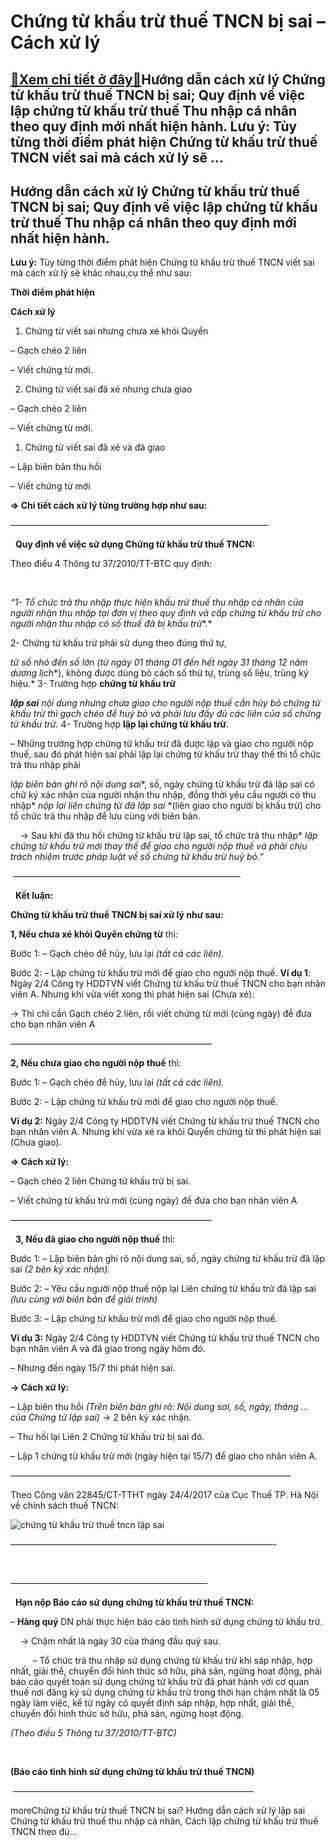 Chứng từ khấu trừ thuế TNCN bị sai – Cách xử lý
===============================================

[:gift:Xem chi tiết ở đây:gift:](https://hddtvn.com/chung-tu-khau-tru-thue-tncn-bi-sai-cach-xu-ly/)Hướng dẫn cách xử lý Chứng từ khấu trừ thuế TNCN bị sai; Quy định về việc lập chứng từ khấu trừ thuế Thu nhập cá nhân theo quy định mới nhất hiện hành. Lưu ý: Tùy từng thời điểm phát hiện Chứng từ khấu trừ thuế TNCN viết sai mà cách xử lý sẽ …
---------------------------------------------------------------------------------------------------------------------------------------------------------------------------------------------------------------------------------------------------



Hướng dẫn cách xử lý Chứng từ khấu trừ thuế TNCN bị sai; Quy định về việc lập chứng từ khấu trừ thuế Thu nhập cá nhân theo quy định mới nhất hiện hành.
---------------------------------------------------------------------------------------------------------------------------------------------------------


**Lưu ý:** Tùy từng thời điểm phát hiện Chứng từ khấu trừ thuế TNCN viết sai mà cách xử lý sẽ khác nhau,cụ thể như sau:






**Thời điểm phát hiện**

**Cách xử lý**



1. Chứng từ viết sai nhưng chưa xé khỏi Quyển

– Gạch chéo 2 liên  

– Viết chứng từ mới.



2. Chứng từ viết sai đã xé nhưng chưa giao

– Gạch chéo 2 liên  

– Viết chứng từ mới.



1. Chứng từ viết sai đã xé và đã giao

– Lập biên bản thu hồi  

– Viết chứng từ mới




**=> Chi tiết cách xử lý từng trường hợp như sau:**



 —————————————————————————————–  

  
**Quy định về việc sử dụng Chứng từ khấu trừ thuế TNCN:**


Theo điều 4 Thông tư 37/2010/TT-BTC quy định:  

   

*“1- Tổ chức trả thu nhập thực hiện khấu trừ thuế thu nhập cá nhân của người nhận thu nhập tại đơn vị theo quy định và cấp chứng từ khấu trừ cho người nhận thu nhập có* *số thuế đã bị khấu trừ**.*


2- Chứng từ khấu trừ phải sử dụng theo đúng thứ tự, 

*từ số nhỏ đến số lớn* *(từ ngày 01 tháng 01 đến hết ngày 31 tháng 12 năm* *dương lịch**), không được dùng bỏ cách số thứ tự, trùng số liệu, trùng ký hiệu.*
3- Trường hợp **chứng từ khấu trừ** 

***lập sai*** *nội dung nhưng chưa giao cho người nộp thuế cần hủy bỏ chứng từ khấu trừ thì* *gạch chéo* *để huỷ bỏ và* *phải lưu đầy đủ các liên* *của số chứng từ khấu trừ.*
4- Trường hợp **lập lại chứng từ khấu trừ**.  

– Những trường hợp chứng từ khấu trừ đã được lập và giao cho người nộp thuế, sau đó phát hiện sai phải lập lại chứng từ khấu trừ thay thế thì tổ chức trả thu nhập phải 

*lập biên bản ghi rõ nội dung sai**, số, ngày chứng từ khấu trừ đã lập sai có chữ ký xác nhận của người nhận thu nhập, đồng thời yêu cầu người có thu nhập* *nộp lại liên chứng từ đã lập sai* *(liên giao cho người bị khấu trừ) cho tổ chức trả thu nhập để lưu cùng với biên bản.  

    -> Sau khi đã thu hồi chứng từ khấu trừ lập sai, tổ chức trả thu nhập* *lập chứng từ khấu trừ mới* *thay thế để giao cho người nộp thuế và phải chịu trách nhiệm trước pháp luật về số chứng từ khấu trừ huỷ bỏ.”*

 ——————————————————————————  

  
**Kết luận:**  

**Chứng từ khấu trừ thuế TNCN bị sai xử lý như sau:**


**1, Nếu chưa xé khỏi Quyển chứng từ** thì: 

  

Bước 1: – Gạch chéo để hủy, lưu lại *(tất cả các liên).*  

Bước 2: – Lập chứng từ khấu trừ mới để giao cho người nộp thuế.
**Ví dụ 1**: Ngày 2/4 Công ty HDDTVN viết Chứng từ khấu trừ thuế TNCN cho bạn nhân viên A. Nhưng khi vừa viết xong thì phát hiện sai (Chưa xé):   

-> Thì chỉ cần Gạch chéo 2 liên, rồi viết chứng từ mới (cùng ngày) để đưa cho bạn nhân viên A



  

———————————————————————

**2, Nếu chưa giao cho người nộp thuế** thì:   

Bước 1: – Gạch chéo để hủy, lưu lại *(tất cả các liên).*  

Bước 2: – Lập chứng từ khấu trừ mới để giao cho người nộp thuế.


**Ví dụ 2:** Ngày 2/4 Công ty HDDTVN viết Chứng từ khấu trừ thuế TNCN cho bạn nhân viên A. Nhưng khi vừa xé ra khỏi Quyển chứng từ thì phát hiện sai (Chưa giao).


**=> Cách xử lý:**  
  

– Gạch chéo 2 liên Chứng từ khấu trừ bị sai.  

– Viết chứng từ khấu trừ mới (cùng ngày) để đưa cho bạn nhân viên A



  

———————————————————————  

  
**3, Nếu đã giao cho người nộp thuế** thì:  

Bước 1: – Lập biên bản ghi rõ nội dung sai, số, ngày chứng từ khấu trừ đã lập sai *(2 bên ký xác nhận).*  

Bước 2: – Yêu cầu người nộp thuế nộp lại Liên chứng từ khấu trừ đã lập sai *(lưu cùng với biên bản để giải trình)*  

Bước 3: – Lập chứng từ khấu trừ mới để giao cho người nộp thuế.


**Ví dụ 3:** Ngày 2/4 Công ty HDDTVN viết Chứng từ khấu trừ thuế TNCN cho bạn nhân viên A và đã giao trong ngày hôm đó.  

– Nhưng đến ngày 15/7 thì phát hiện sai.  

  
  

**-> Cách xử lý:**   

– Lập biên thu hồi *(Trên biên bản ghi rõ: Nội dung sai, số, ngày, tháng … của Chứng từ lập sai)* -> 2 bên ký xác nhận.  

– Thu hồi lại Liên 2 Chứng từ khấu trừ bị sai đó.  

– Lập 1 chứng từ khấu trừ mới (ngày hiện tại 15/7) để giao cho nhân viên A.



 ————————————————————————————————

  

Theo Công văn 22845/CT-TTHT ngày 24/4/2017 của Cục Thuế TP. Hà Nội về chính sách thuế TNCN:



![chứng từ khấu trừ thuế tncn lập sai](https://hddtvn.com/wp-content/uploads/2021/01/chung-tu-khau-tru-thue-tncn-lap-sai.png "chứng từ khấu trừ thuế tncn lập sai")

 ——————————————————————————————-




   

 ——————————————————————–  

  
**Hạn nộp Báo cáo sử dụng chứng từ khấu trừ thuế TNCN:**


– **Hàng quý** DN phải thực hiện báo cáo tình hình sử dụng chứng từ khấu trừ.   

    -> Chậm nhất là ngày 30 của tháng đầu quý sau.


         – Tổ chức trả thu nhập sử dụng chứng từ khấu trừ khi sáp nhập, hợp nhất, giải thể, chuyển đổi hình thức sở hữu, phá sản, ngừng hoạt động, phải báo cáo quyết toán sử dụng chứng từ khấu trừ đã phát hành với cơ quan thuế nơi đăng ký sử dụng chứng từ khấu trừ trong thời hạn chậm nhất là 05 ngày làm việc, kể từ ngày có quyết định sáp nhập, hợp nhất, giải thể, chuyển đổi hình thức sở hữu, phá sản, ngừng hoạt động.



*(Theo điều 5 Thông tư 37/2010/TT-BTC)*  

  

 **(Báo cáo tình hình sử dụng chứng từ khấu trừ thuế TNCN)**

  

 ———————————————————————————–


moreChứng từ khấu trừ thuế TNCN bị sai? Hướng dẫn cách xử lý lập sai Chứng từ khấu trừ thuế thu nhập cá nhân, Cách lập chứng từ khấu trừ thuế TNCN theo đú…

